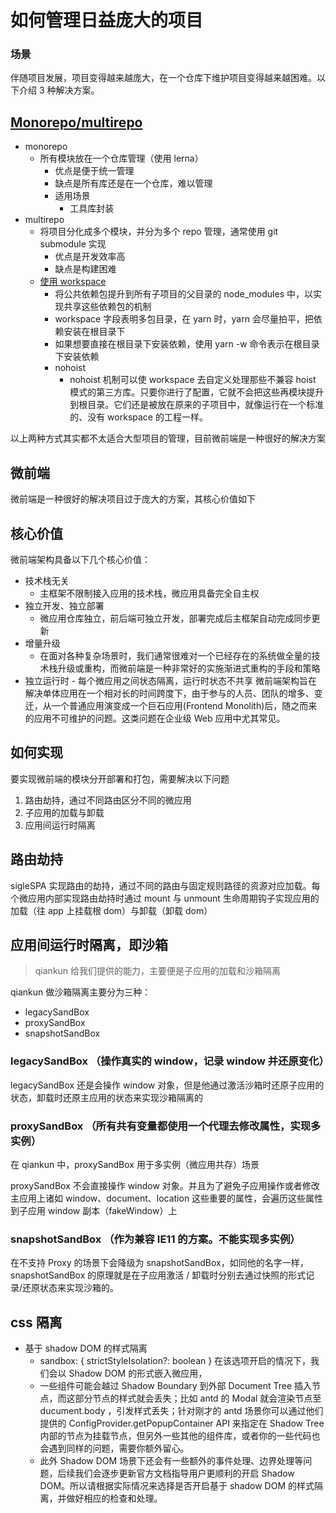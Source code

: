 # 如何管理日益庞大的项目

### 场景

伴随项目发展，项目变得越来越庞大，在一个仓库下维护项目变得越来越困难。以下介绍 3 种解决方案。

## [Monorepo/multirepo](https://juejin.cn/post/6941279824589619208#heading-1)

- monorepo
  - 所有模块放在一个仓库管理（使用 lerna）
    - 优点是便于统一管理
    - 缺点是所有库还是在一个仓库，难以管理
    - 适用场景
      - 工具库封装
- multirepo
  - 将项目分化成多个模块，并分为多个 repo 管理，通常使用 git submodule 实现
    - 优点是开发效率高
    - 缺点是构建困难
  - [使用 workspace](https://github.com/chenxiaochun/blog/issues/72)
    - 将公共依赖包提升到所有子项目的父目录的 node_modules 中，以实现共享这些依赖包的机制
    - workspace 字段表明多包目录，在 yarn 时，yarn 会尽量拍平，把依赖安装在根目录下
    - 如果想要直接在根目录下安装依赖，使用 yarn -w 命令表示在根目录下安装依赖
    - nohoist
      - nohoist 机制可以使 workspace 去自定义处理那些不兼容 hoist 模式的第三方库。只要你进行了配置，它就不会把这些再模块提升到根目录。它们还是被放在原来的子项目中，就像运行在一个标准的、没有 workspace 的工程一样。

以上两种方式其实都不太适合大型项目的管理，目前微前端是一种很好的解决方案

## 微前端

微前端是一种很好的解决项目过于庞大的方案，其核心价值如下

## 核心价值

微前端架构具备以下几个核心价值：

- 技术栈无关
  - 主框架不限制接入应用的技术栈，微应用具备完全自主权
- 独立开发、独立部署
  - 微应用仓库独立，前后端可独立开发，部署完成后主框架自动完成同步更新
- 增量升级
  - 在面对各种复杂场景时，我们通常很难对一个已经存在的系统做全量的技术栈升级或重构，而微前端是一种非常好的实施渐进式重构的手段和策略
- 独立运行时 - 每个微应用之间状态隔离，运行时状态不共享
  微前端架构旨在解决单体应用在一个相对长的时间跨度下，由于参与的人员、团队的增多、变迁，从一个普通应用演变成一个巨石应用(Frontend Monolith)后，随之而来的应用不可维护的问题。这类问题在企业级 Web 应用中尤其常见。

## 如何实现

要实现微前端的模块分开部署和打包，需要解决以下问题

1. 路由劫持，通过不同路由区分不同的微应用
2. 子应用的加载与卸载
3. 应用间运行时隔离

## 路由劫持

sigleSPA 实现路由的劫持，通过不同的路由与固定规则路径的资源对应加载。每个微应用内部实现路由劫持时通过 mount 与 unmount 生命周期钩子实现应用的加载（往 app 上挂载根 dom）与卸载（卸载 dom）

## 应用间运行时隔离，即沙箱

> qiankun 给我们提供的能力，主要便是子应用的加载和沙箱隔离

qiankun 做沙箱隔离主要分为三种：

- legacySandBox
- proxySandBox
- snapshotSandBox

### legacySandBox （操作真实的 window，记录 window 并还原变化）

legacySandBox 还是会操作 window 对象，但是他通过激活沙箱时还原子应用的状态，卸载时还原主应用的状态来实现沙箱隔离的

### proxySandBox （所有共有变量都使用一个代理去修改属性，实现多实例）

在 qiankun 中，proxySandBox 用于多实例（微应用共存）场景

proxySandBox 不会直接操作 window 对象。并且为了避免子应用操作或者修改主应用上诸如 window、document、location 这些重要的属性，会遍历这些属性到子应用 window 副本（fakeWindow）上

### snapshotSandBox （作为兼容 IE11 的方案。不能实现多实例）

在不支持 Proxy 的场景下会降级为 snapshotSandBox，如同他的名字一样，snapshotSandBox 的原理就是在子应用激活 / 卸载时分别去通过快照的形式记录/还原状态来实现沙箱的。

## css 隔离

- 基于 shadow DOM 的样式隔离
  - sandbox: { strictStyleIsolation?: boolean } 在该选项开启的情况下，我们会以 Shadow DOM 的形式嵌入微应用，
  - 一些组件可能会越过 Shadow Boundary 到外部 Document Tree 插入节点，而这部分节点的样式就会丢失；比如 antd 的 Modal 就会渲染节点至 ducument.body ，引发样式丢失；针对刚才的 antd 场景你可以通过他们提供的 ConfigProvider.getPopupContainer API 来指定在 Shadow Tree 内部的节点为挂载节点，但另外一些其他的组件库，或者你的一些代码也会遇到同样的问题，需要你额外留心。
  - 此外 Shadow DOM 场景下还会有一些额外的事件处理、边界处理等问题，后续我们会逐步更新官方文档指导用户更顺利的开启 Shadow DOM。所以请根据实际情况来选择是否开启基于 shadow DOM 的样式隔离，并做好相应的检查和处理。
